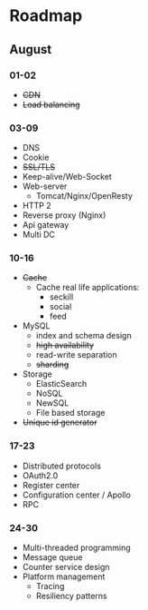 # Roadmap

## August
### 01-02
* ~~CDN~~
* ~~Load balancing~~

### 03-09
* DNS
* Cookie
* ~~SSL/TLS~~
* Keep-alive/Web-Socket
* Web-server
	- Tomcat/Nginx/OpenResty
* HTTP 2
* Reverse proxy (Nginx)
* Api gateway
* Multi DC

### 10-16
* ~~Cache~~
	* Cache real life applications:
		- seckill
		- social
		- feed
* MySQL
	* index and schema design
	* ~~high availability~~
	* read-write separation
	* ~~sharding~~
* Storage
	* ElasticSearch
	* NoSQL
	* NewSQL
	* File based storage
* ~~Unique id generator~~

### 17-23
* Distributed protocols
* OAuth2.0
* Register center
* Configuration center / Apollo
* RPC

### 24-30
* Multi-threaded programming
* Message queue
* Counter service design
* Platform management
	* Tracing
	* Resiliency patterns